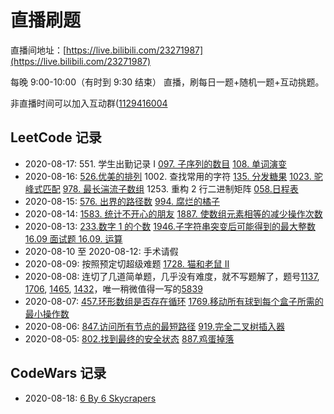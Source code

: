 # 直播刷题

直播间地址：[https://live.bilibili.com/23271987](https://live.bilibili.com/23271987)

每晚 9:00-10:00（有时到 9:30 结束） 直播，刷每日一题+随机一题+互动挑题。

非直播时间可以加入互动群([1129416004](https://jq.qq.com/?_wv=1027&k=FhuuBejY)

## LeetCode 记录

- 2020-08-17: 551. 学生出勤记录 I [097. 子序列的数目](offer_097.md) [108. 单词演变](offer_108.md)
- 2020-08-16: [526.优美的排列](526.md) 1002. 查找常用的字符 [135. 分发糖果](135.md) [1023. 驼峰式匹配](1023.md) [978. 最长湍流子数组](978.md) 1253. 重构 2 行二进制矩阵 [058.日程表](offer_058.md)
- 2020-08-15: [576. 出界的路径数](576.md) [994. 腐烂的橘子](994.md)
- 2020-08-14: [1583. 统计不开心的朋友](1583.md) [1887. 使数组元素相等的减少操作次数](1887.md)
- 2020-08-13: [233.数字 1 的个数](233.md) [1946.子字符串突变后可能得到的最大整数](1946.md) [16.09 面试题 16.09. 运算](16.09.md)
- 2020-08-10 至 2020-08-12: 手术请假
- 2020-08-09: 按照预定切超级难题 [1728. 猫和老鼠 II](1728.md)
- 2020-08-08: 连切了几道简单题，几乎没有难度，就不写题解了，题号[1137](https://leetcode-cn.com/problems/n-th-tribonacci-number/), [1706](https://leetcode-cn.com/problems/where-will-the-ball-fall/), [1465](https://leetcode-cn.com/problems/maximum-area-of-a-piece-of-cake-after-horizontal-and-vertical-cuts/), [1432](https://leetcode-cn.com/problems/max-difference-you-can-get-from-changing-an-integer/)，唯一稍微值得一写的[5839](5839.md)
- 2020-08-07: [457.环形数组是否存在循环](457.md) [1769.移动所有球到每个盒子所需的最小操作数](1769.md)
- 2020-08-06: [847.访问所有节点的最短路径](847.md) [919.完全二叉树插入器](919.md)
- 2020-08-05: [802.找到最终的安全状态](802.md) [887.鸡蛋掉落](887.md)

## CodeWars 记录

- 2020-08-18: [6 By 6 Skycrapers](codewars/5679d5a3f2272011d700000d.md)
